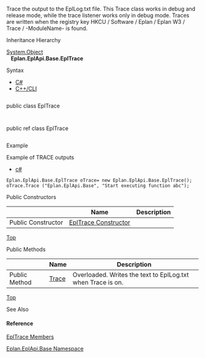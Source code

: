 Trace the output to the EplLog.txt file. This Trace class works in debug and release mode, while the trace listener works only in debug mode. Traces are written when the registry key HKCU / Software / Eplan / Eplan W3 / Trace / \-ModuleName- is found.

Inheritance Hierarchy

[System.Object](#)  
   **Eplan.EplApi.Base.EplTrace**

Syntax

* [C#](#i-syntax-CS)
* [C++/CLI](#i-syntax-CPP2005)

```
```
public class EplTrace
```
```

```
```
public ref class EplTrace
```
```

Example

Example of TRACE outputs

* [c#](#i-tab-content-c840c37d-9b0a-4592-9a8a-e2b77ffdbe97)

```
Eplan.EplApi.Base.EplTrace oTrace= new Eplan.EplApi.Base.EplTrace();
oTrace.Trace ("Eplan.EplApi.Base", "Start executing function abc");
```

Public Constructors

|  | Name | Description |
| --- | --- | --- |
| Public Constructor | [EplTrace Constructor](Eplan.EplApi.Baseu~Eplan.EplApi.Base.EplTrace~_ctor.html) |  |

[Top](#top)




Public Methods

|  | Name | Description |
| --- | --- | --- |
| Public Method | [Trace](Eplan.EplApi.Baseu~Eplan.EplApi.Base.EplTrace~Trace.html) | Overloaded. Writes the text to EplLog.txt when Trace is on. |

[Top](#top)




See Also

#### Reference

[EplTrace Members](Eplan.EplApi.Baseu~Eplan.EplApi.Base.EplTrace_members.html)
  
[Eplan.EplApi.Base Namespace](Eplan.EplApi.Baseu~Eplan.EplApi.Base_namespace.html)